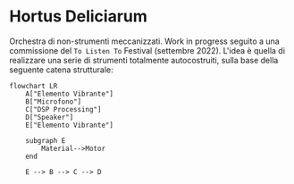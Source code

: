 # Hortus Deliciarum

Orchestra di non-strumenti meccanizzati. Work in progress seguìto a una commissione del `To Listen To` Festival (settembre 2022). L'idea è quella di realizzare una serie di strumenti totalmente autocostruiti, sulla base della seguente catena strutturale:

```mermaid
flowchart LR
    A["Elemento Vibrante"]
    B["Microfono"]
    C["DSP Processing"]
    D["Speaker"]
    E["Elemento Vibrante"]

    subgraph E
        Material-->Motor
    end

    E --> B --> C --> D
```